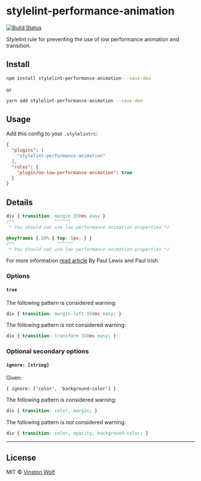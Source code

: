 # stylelint-performance-animation

[![Build Status][ci-img]][ci]

Stylelint rule for preventing the use of low performance animation and transition.

## Install

```sh
npm install stylelint-performance-animation --save-dev
```

or


```sh
yarn add stylelint-performance-animation --save-dev
```

## Usage

Add this config to your `.stylelintrc`:

```json
{
  "plugins": [
    "stylelint-performance-animation"
  ],
  "rules": {
    "plugin/no-low-performance-animation": true
  }
}
```

## Details

```css
div { transition: margin 350ms easy }
/**               ^^^^^^
 * You should not use low performance animation properties */
```

```css
@keyframes { 50% { top: 5px; } }
/**                ^^^^^^
 * You should not use low performance animation properties */
```

For more information [read article](https://www.html5rocks.com/en/tutorials/speed/high-performance-animations/) By Paul Lewis and Paul Irish

### Options

#### `true`

The following pattern is considered warning:

```css
div { transition: margin-left 350ms easy; }
```

The following pattern is *not* considered warning:

```css
div { transition: transform 350ms easy; }
```

### Optional secondary options

#### `ignore: [string]`

Given:

`{ ignore: ['color', 'background-color'] }`

The following pattern is considered warning:

```css
div { transition: color, margin; }
```

The following pattern is *not* considered warning:

```css
div { transition: color, opacity, background-color; }
```

---

## License

MIT © [Vinston Wolf](https://github.com/konstantin24121)

[ci]: https://travis-ci.org/konstantin24121/stylelint-performance-animation
[ci-img]: https://travis-ci.org/konstantin24121/stylelint-performance-animation.svg?branch=master
